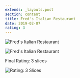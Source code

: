 ```yaml
---
extends: _layouts.post
section: content
title: Fred's Italian Restaurant
date: 2019-02-07
rating: 3
---
```


![Fred's Italian Restaurant](https://64.media.tumblr.com/f6cdd06d6c3f274cc811dfb0968949f5/860bcd19b9a9cde0-c9/s540x810/0529a135c773792a86ababc62d6694b9b0521dea.jpg)

![Fred's Italian Restaurant](https://64.media.tumblr.com/b27c4bcb9390d5eff851f5257c3d9415/860bcd19b9a9cde0-36/s540x810/f0cdd65a8964b62c1136cda0f77771ce4ceaf5db.jpg)

Final Rating: 3 slices

![Rating: 3 Slices](/assets/img/pizza3_sm.jpg)
